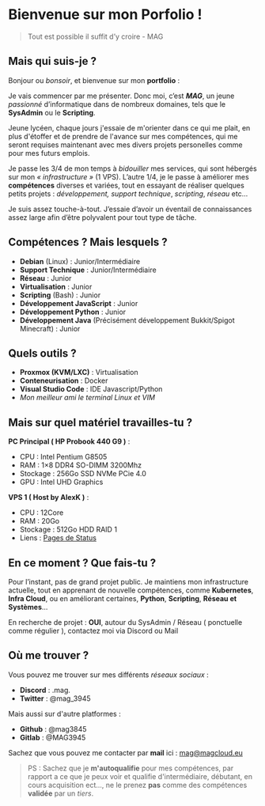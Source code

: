 # Bienvenue sur mon Porfolio !

> Tout est possible il suffit d’y croire - MAG 

## Mais qui suis-je ?

Bonjour ou *bonsoir*, et bienvenue sur mon **portfolio** :

Je vais commencer par me présenter. Donc moi, c’est ***MAG***, un jeune *passionné* d’informatique dans de nombreux domaines, tels que le **SysAdmin** ou le **Scripting**. 

Jeune lycéen, chaque jours j'essaie de m'orienter dans ce qui me plait, en plus d'étoffer et de prendre de l'avance sur mes compétences, qui me seront requises maintenant avec mes divers projets personelles comme pour mes futurs emplois. 

Je passe les 3/4 de mon temps à *bidouiller* mes services, qui sont hébergés sur mon *« infrastructure »* (1 VPS). L’autre 1/4, je le passe à améliorer mes **compétences** diverses et variées, tout en essayant de réaliser quelques petits projets : *développement, support technique*, *scripting*, *réseau*  etc...

Je suis assez touche-à-tout. J’essaie d’avoir un éventail de connaissances assez large afin d’être polyvalent pour tout type de tâche.

## Compétences ? Mais lesquels ?

- **Debian** (Linux) : Junior/Intermédiaire
- **Support Technique** : Junior/Intermédiaire
- **Réseau** : Junior
- **Virtualisation** : Junior
- **Scripting** (Bash) : Junior 
- **Développement JavaScript** : Junior
- **Développement Python** : Junior
- **Développement Java** (Précisément développement Bukkit/Spigot Minecraft) : Junior

## Quels outils ? 

- **Proxmox (KVM/LXC)** : Virtualisation
- **Conteneurisation**  : Docker
- **Visual Studio Code** : IDE Javascript/Python
- *Mon meilleur ami le terminal Linux et VIM*

## Mais sur quel matériel travailles-tu ?

**PC Principal ( HP Probook 440 G9 )** :
- CPU : Intel Pentium G8505
- RAM : 1×8 DDR4 SO-DIMM 3200Mhz
- Stockage : 256Go SSD NVMe PCie 4.0
- GPU : Intel UHD Graphics

**VPS 1 ( Host by AlexK )** :
- CPU : 12Core
- RAM : 20Go
- Stockage : 512Go HDD RAID 1
- Liens :  [Pages de Status](https://status.magcloud.eu)

## En ce moment ? Que fais-tu ? 

Pour l’instant, pas de grand projet public. Je maintiens mon infrastructure actuelle, tout en apprenant de nouvelle compétences, comme **Kubernetes**, **Infra Cloud**, ou en améliorant certaines, **Python**, **Scripting**, **Réseau et Systèmes**...

En recherche de projet : **OUI**, autour du SysAdmin / Réseau ( ponctuelle comme régulier ), contactez moi via Discord ou Mail 

## Où me trouver ?

Vous pouvez me trouver sur mes différents *réseaux sociaux* :
- **Discord** : .mag.
- **Twitter** : @mag_3945

Mais aussi sur d'autre platformes : 

- **Github** : @mag3845
- **Gitlab** : @MAG3945 

Sachez que vous pouvez me contacter par **mail** ici : [mag@magcloud.eu](mailto:mag@magcloud.eu)

> PS : Sachez que je **m'autoqualifie** pour mes compétences, par rapport a ce que je peux voir et qualifie d'intermédiaire, débutant, en cours acquisition ect..., ne le prenez **pas** comme des compétences **validée** par un *tiers*.
